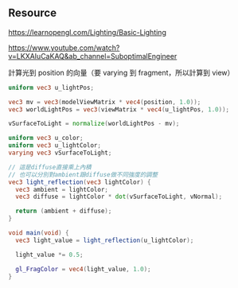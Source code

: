 ## Resource

https://learnopengl.com/Lighting/Basic-Lighting

https://www.youtube.com/watch?v=LKXAIuCaKAQ&ab_channel=SuboptimalEngineer

計算光到 position 的向量（要 varying 到 fragment，所以計算到 view）

```glsl filename="vert.glsl"
uniform vec3 u_lightPos;

vec3 mv = vec3(modelViewMatrix * vec4(position, 1.0));
vec3 worldLightPos = vec3(viewMatrix * vec4(u_lightPos, 1.0));

vSurfaceToLight = normalize(worldLightPos - mv);
```

```glsl filename="frag.glsl"
uniform vec3 u_color;
uniform vec3 u_lightColor;
varying vec3 vSurfaceToLight;

// 這是diffuse直接乘上內積
// 也可以分別對ambient跟diffuse做不同強度的調整
vec3 light_reflection(vec3 lightColor) {
  vec3 ambient = lightColor;
  vec3 diffuse = lightColor * dot(vSurfaceToLight, vNormal);

  return (ambient + diffuse);
}

void main(void) {
  vec3 light_value = light_reflection(u_lightColor);

  light_value *= 0.5;

  gl_FragColor = vec4(light_value, 1.0);
}
```
